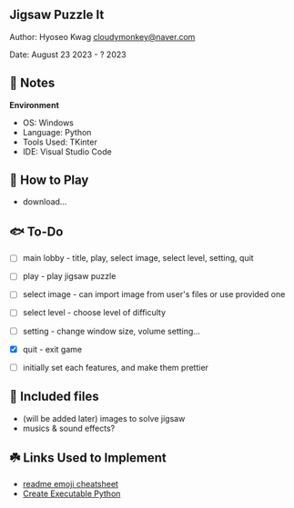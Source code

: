 Jigsaw Puzzle It
------------

Author: Hyoseo Kwag [cloudymonkey@naver.com](mailto:cloudymonkey@naver.com)

Date: August 23 2023 - ? 2023



## :rotating_light: Notes

**Environment**
* OS: Windows
* Language: Python
* Tools Used: TKinter
* IDE: Visual Studio Code

## :mushroom: How to Play
* download...


## :fish: To-Do
- [ ] main lobby - title, play, select image, select level, setting, quit
- [ ] play - play jigsaw puzzle
- [ ] select image - can import image from user's files or use provided one
- [ ] select level - choose level of difficulty
- [ ] setting - change window size, volume setting...
- [x] quit - exit game
- [ ] initially set each features, and make them prettier



## :open_file_folder: Included files

* (will be added later) images to solve jigsaw
* musics & sound effects?

## :shamrock: Links Used to Implement
* [readme emoji cheatsheet](https://github.com/ikatyang/emoji-cheat-sheet/blob/master/README.md)
* [Create Executable Python](https://datatofish.com/executable-pyinstaller/)